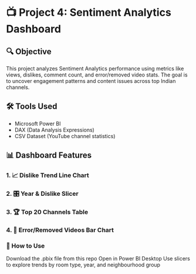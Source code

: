 # 📺 Project 4: Sentiment Analytics Dashboard

## 🔍 Objective
This project analyzes Sentiment Analytics performance using metrics like views, dislikes, comment count, and error/removed video stats. The goal is to uncover engagement patterns and content issues across top Indian channels.

## 🛠️ Tools Used
- Microsoft Power BI
- DAX (Data Analysis Expressions)
- CSV Dataset (YouTube channel statistics)

## 📊 Dashboard Features    
### 1. 📈 **Dislike Trend Line Chart**
### 2. 🎛️ **Year & Dislike Slicer**
### 3. 🏆 **Top 20 Channels Table**
### 4. 🚫 **Error/Removed Videos Bar Chart**
### 🚀 How to Use
Download the .pbix file from this repo
Open in Power BI Desktop
Use slicers to explore trends by room type, year, and neighbourhood group
